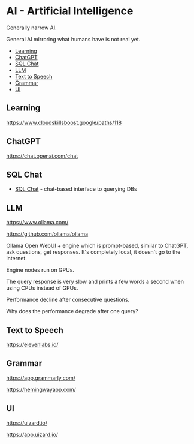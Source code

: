 # AI - Artificial Intelligence

Generally narrow AI.

General AI mirroring what humans have is not real yet.

<!-- INDEX_START -->

- [Learning](#learning)
- [ChatGPT](#chatgpt)
- [SQL Chat](#sql-chat)
- [LLM](#llm)
- [Text to Speech](#text-to-speech)
- [Grammar](#grammar)
- [UI](#ui)

<!-- INDEX_END -->

## Learning

<https://www.cloudskillsboost.google/paths/118>

## ChatGPT

<https://chat.openai.com/chat>

## SQL Chat

- [SQL Chat](https://github.com/sqlchat/sqlchat) - chat-based interface to querying DBs

## LLM

<https://www.ollama.com/>

<https://github.com/ollama/ollama>

Ollama Open WebUI + engine which is prompt-based, similar to ChatGPT, ask questions, get responses.
It's completely local, it doesn't go to the internet.

Engine nodes run on GPUs.

The query response is very slow and prints a few words a second when using CPUs instead of GPUs.

Performance decline after consecutive questions.

Why does the performance degrade after one query?

## Text to Speech

<https://elevenlabs.io/>

## Grammar

<https://app.grammarly.com/>

<https://hemingwayapp.com/>

## UI

<https://uizard.io/>

<https://app.uizard.io/>
